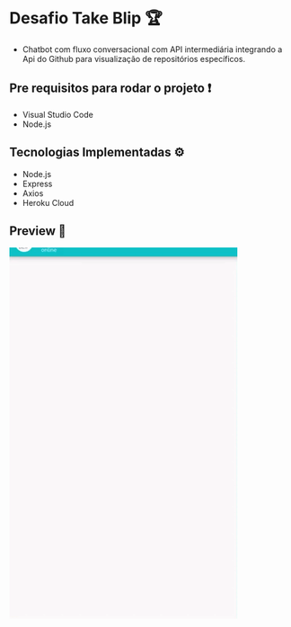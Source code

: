 # Desafio Take Blip 🏆

-   Chatbot com fluxo conversacional com API intermediária integrando a Api do Github para visualização de repositórios específicos.

## Pre requisitos para rodar o projeto  ❗

-   Visual Studio Code
-   Node.js

## Tecnologias Implementadas  ⚙

-   Node.js
-   Express
-   Axios
-   Heroku Cloud

## Preview  🎥
<img src="gifDesafioBot.gif" alt="chatPreview"/>